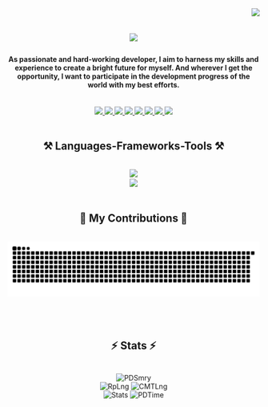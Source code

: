 <img align="right" src="https://visitor-badge.laobi.icu/badge?page_id=lifaet.lifaet" />

<h1 align="center">
  <img src="https://readme-typing-svg.herokuapp.com/?font=Righteous&size=35&center=true&vCenter=true&width=500&height=70&duration=4000&lines=Hi+There!+👋;+I'+Lifaet+Hossain+Zim!;"/>
</h1>

<h4 align="center">As passionate and hard-working developer, I aim to harness my skills and experience to create a bright future for myself. And wherever I get the opportunity, I want to participate in the development progress of the world with my best efforts.</h4>

<br />

<div align="center">
  <a href="https://github.com/lifaet">
    <img src="https://img.shields.io/badge/GitHub-100000?style=for-the-badge&logo=github&logoColor=white" />
  </a>
  <a href="https://facebook.com/lifaet">
    <img src="https://img.shields.io/badge/Facebook-1877F2?style=for-the-badge&logo=facebook&logoColor=white" />
  </a>
  <a href="https://instagram.com/lifaet" target="_blank">
    <img src="https://img.shields.io/badge/Instagram-E4405F?style=for-the-badge&logo=instagram&logoColor=white"/>
  </a>
  <a href="https://linkedin.com/in/lifaet" target="_blank">
    <img src="https://img.shields.io/badge/LinkedIn-0077B5?style=for-the-badge&logo=linkedin&logoColor=white"/>
  </a>
  <a href="https://t.me/lifaet" target="_blank">
    <img src="https://img.shields.io/badge/Telegram-2CA5E0?style=for-the-badge&logo=telegram&logoColor=white"/>
  </a>
  <a href="https://x.com/lifaeth" target="_blank">
    <img src="https://img.shields.io/badge/X-000000?style=for-the-badge&logo=x&logoColor=white"/>
  </a>
  <a href="mailto:lifaethossain@gmail.com">
    <img src="https://img.shields.io/badge/Gmail-333333?style=for-the-badge&logo=gmail&logoColor=red" />
  </a>
  <a href="https://lifaet.github.io" target="_blank">
    <img src="https://img.shields.io/badge/website-000000?style=for-the-badge&logo=About.me&logoColor=white"/>
  </a>
</div>

<br/>

<h2 align="center">⚒️ Languages-Frameworks-Tools ⚒️</h2>
<br />
<div align="center">
  <img src="https://skillicons.dev/icons?i=html,css,bootstrap,nodejs,javascript,python,c,cpp,java" />
  <br />
  <img src="https://skillicons.dev/icons?i=vscode,visualstudio,github,git,figma,arduino,azure,cloudflare,gcp,supabase,heroku,linux," />
</div>

<br />

<div align="center">
  <h2>🐍 My Contributions 🐍</h2>
  <br/>
  <img src="https://raw.githubusercontent.com/lifaet/lifaet/output/github-contribution-grid-snake.svg" alt="SnakeEMCnt"/>
  <br /><br /><br />
</div>

<br />

<h2 align="center">⚡ Stats ⚡</h2>
<br />
<div align=center>
  <img src="https://github-profile-summary-cards.vercel.app/api/cards/profile-details?username=lifaet&theme=react" alt="PDSmry" />
  <br/>
  <img src="https://github-profile-summary-cards.vercel.app/api/cards/repos-per-language?username=lifaet&theme=react" alt="RpLng" />
  <img src="https://github-profile-summary-cards.vercel.app/api/cards/most-commit-language?username=lifaet&theme=react" alt="CMTLng" />
  <br/>
  <img src="https://github-profile-summary-cards.vercel.app/api/cards/stats?username=lifaet&theme=react" alt="Stats" />
  <img src="https://github-profile-summary-cards.vercel.app/api/cards/productive-time?username=lifaet&theme=react" alt="PDTime" />
</div>

<br />